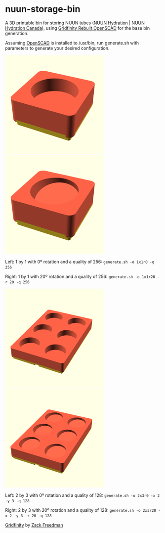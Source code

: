 # nuun-storage-bin
A 3D printable bin for storing NUUN tubes ([NUUN Hydration](https://nuunlife.com/) | [NUUN Hydration Canada](https://nuunlife.ca/)), using [Gridfinity Rebuilt OpenSCAD](https://github.com/kennetek/gridfinity-rebuilt-openscad/) for the base bin generation.

Assuming [OpenSCAD](https://openscad.org/) is installed to /usr/bin, run generate.sh with parameters to generate your desired configuration.

[<img src="./img/1x1r0.png" width="320">]()
[<img src="./img/1x1r20.png" width="320">]()

Left: 1 by 1 with 0º rotation and a quality of 256: `generate.sh -o 1x1r0 -q 256`

Right: 1 by 1 with 20º rotation and a quality of 256: `generate.sh -o 1x1r20 -r 20 -q 256`

[<img src="./img/2x3r0.png" width="320">]()
[<img src="./img/2x3r20.png" width="320">]()

Left: 2 by 3 with 0º rotation and a quality of 128: `generate.sh -o 2x3r0 -x 2 -y 3 -q 128`

Right: 2 by 3 with 20º rotation and a quality of 128: `generate.sh -o 2x3r20 -x 2 -y 3 -r 20 -q 128`

[Gridfinity](https://www.youtube.com/watch?v=ra_9zU-mnl8) by [Zack Freedman](https://www.youtube.com/c/ZackFreedman/about)
